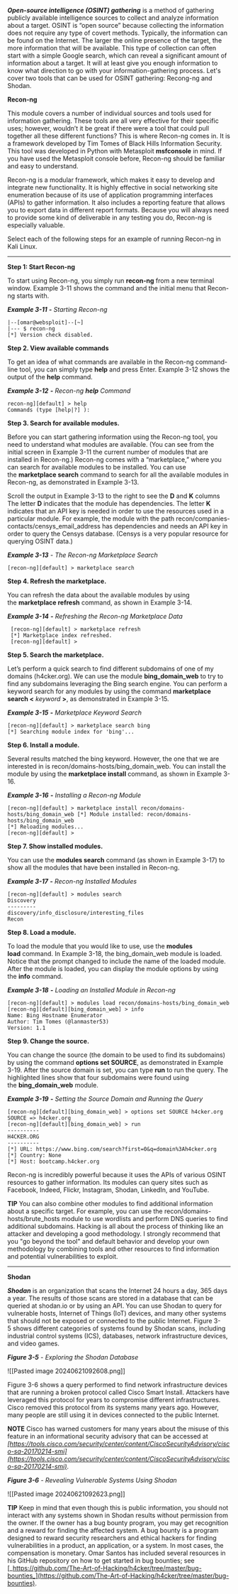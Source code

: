 **_Open-source intelligence (OSINT) gathering_** is a method of gathering publicly available intelligence sources to collect and analyze information about a target. OSINT is “open source” because collecting the information does not require any type of covert methods. Typically, the information can be found on the Internet. The larger the online presence of the target, the more information that will be available. This type of collection can often start with a simple Google search, which can reveal a significant amount of information about a target. It will at least give you enough information to know what direction to go with your information-gathering process. Let's cover two tools that can be used for OSINT gathering: Recong-ng and Shodan.

**Recon-ng**

This module covers a number of individual sources and tools used for information gathering. These tools are all very effective for their specific uses; however, wouldn’t it be great if there were a tool that could pull together all these different functions? This is where Recon-ng comes in. It is a framework developed by Tim Tomes of Black Hills Information Security. This tool was developed in Python with Metasploit **msfconsole** in mind. If you have used the Metasploit console before, Recon-ng should be familiar and easy to understand.

Recon-ng is a modular framework, which makes it easy to develop and integrate new functionality. It is highly effective in social networking site enumeration because of its use of application programming interfaces (APIs) to gather information. It also includes a reporting feature that allows you to export data in different report formats. Because you will always need to provide some kind of deliverable in any testing you do, Recon-ng is especially valuable.

Select each of the following steps for an example of running Recon-ng in Kali Linux.

---

**Step 1: Start Recon-ng**

To start using Recon-ng, you simply run **recon-ng** from a new terminal window. Example 3-11 shows the command and the initial menu that Recon-ng starts with.

**_Example 3-11_** **_-_** _Starting Recon-ng_

```
|--[omar@websploit]--[~] 
|--- $ recon-ng  
[*] Version check disabled.
```

**Step 2. View available commands**

To get an idea of what commands are available in the Recon-ng command-line tool, you can simply type **help** and press Enter. Example 3-12 shows the output of the **help** command.

**_Example 3-12_** **_-_** _Recon-ng_ **_help_** _Command_

```
recon-ng][default] > help 
Commands (type [help|?] ):
```

**Step 3. Search for available modules.**

Before you can start gathering information using the Recon-ng tool, you need to understand what modules are available. (You can see from the initial screen in Example 3-11 the current number of modules that are installed in Recon-ng.) Recon-ng comes with a “marketplace,” where you can search for available modules to be installed. You can use the **marketplace search** command to search for all the available modules in Recon-ng, as demonstrated in Example 3-13.

Scroll the output in Example 3-13 to the right to see the **D** and **K** columns The letter **D** indicates that the module has dependencies. The letter **K** indicates that an API key is needed in order to use the resources used in a particular module. For example, the module with the path recon/companies-contacts/censys_email_address has dependencies and needs an API key in order to query the Censys database. (Censys is a very popular resource for querying OSINT data.)

**_Example 3-13_** _- The Recon-ng Marketplace Search_

```
[recon-ng][default] > marketplace search
```

**Step 4. Refresh the marketplace.**

You can refresh the data about the available modules by using the **marketplace refresh** command, as shown in Example 3-14.

**_Example 3-14_** **_-_** _Refreshing the Recon-ng Marketplace Data_

```
 [recon-ng][default] > marketplace refresh 
 [*] Marketplace index refreshed.  
 [recon-ng][default] >
```

**Step 5. Search the marketplace.**

Let’s perform a quick search to find different subdomains of one of my domains (h4cker.org). We can use the module **bing_domain_web** to try to find any subdomains leveraging the Bing search engine. You can perform a keyword search for any modules by using the command **marketplace search <** _keyword_ **>**, as demonstrated in Example 3-15.

**_Example 3-15_** **_-_** _Marketplace Keyword Search_

```
[recon-ng][default] > marketplace search bing 
[*] Searching module index for 'bing'...
```

**Step 6. Install a module.**

Several results matched the bing keyword. However, the one that we are interested in is recon/domains-hosts/bing_domain_web. You can install the module by using the **marketplace install** command, as shown in Example 3-16.

**_Example 3-16_** **_-_** _Installing a Recon-ng Module_

```
[recon-ng][default] > marketplace install recon/domains-hosts/bing_domain_web [*] Module installed: recon/domains-hosts/bing_domain_web 
[*] Reloading modules... 
[recon-ng][default] > 
```

**Step 7. Show installed modules.**

You can use the **modules search** command (as shown in Example 3-17) to show all the modules that have been installed in Recon-ng.

**_Example 3-17_** **_-_** _Recon-ng Installed Modules_

```
[recon-ng][default] > modules search   
Discovery   
---------     
discovery/info_disclosure/interesting_files   
Recon
```

**Step 8. Load a module.**

To load the module that you would like to use, use the **modules load** command. In Example 3-18, the bing_domain_web module is loaded. Notice that the prompt changed to include the name of the loaded module. After the module is loaded, you can display the module options by using the **info** command.

**_Example 3-18_** **_-_** _Loading an Installed Module in Recon-ng_

```
[recon-ng][default] > modules load recon/domains-hosts/bing_domain_web 
[recon-ng][default][bing_domain_web] > info       
Name: Bing Hostname Enumerator     
Author: Tim Tomes (@lanmaster53)    
Version: 1.1
```

**Step 9. Change the source.**

You can change the source (the domain to be used to find its subdomains) by using the command **options set SOURCE**, as demonstrated in Example 3-19. After the source domain is set, you can type **run** to run the query. The highlighted lines show that four subdomains were found using the **bing_domain_web** module.

**_Example 3-19_** **_-_** _Setting the Source Domain and Running the Query_

```
[recon-ng][default][bing_domain_web] > options set SOURCE h4cker.org 
SOURCE => h4cker.org 
[recon-ng][default][bing_domain_web] > run 
---------- 
H4CKER.ORG 
---------- 
[*] URL: https://www.bing.com/search?first=0&q=domain%3Ah4cker.org 
[*] Country: None 
[*] Host: bootcamp.h4cker.org
```

Recon-ng is incredibly powerful because it uses the APIs of various OSINT resources to gather information. Its modules can query sites such as Facebook, Indeed, Flickr, Instagram, Shodan, LinkedIn, and YouTube.

**TIP** You can also combine other modules to find additional information about a specific target. For example, you can use the recon/domains-hosts/brute_hosts module to use wordlists and perform DNS queries to find additional subdomains. Hacking is all about the process of thinking like an attacker and developing a good methodology. I strongly recommend that you "go beyond the tool" and default behavior and develop your own methodology by combining tools and other resources to find information and potential vulnerabilities to exploit.

---

**Shodan**

**_Shodan_** is an organization that scans the Internet 24 hours a day, 365 days a year. The results of those scans are stored in a database that can be queried at shodan.io or by using an API. You can use Shodan to query for vulnerable hosts, Internet of Things (IoT) devices, and many other systems that should not be exposed or connected to the public Internet. Figure 3-5 shows different categories of systems found by Shodan scans, including industrial control systems (ICS), databases, network infrastructure devices, and video games.

**_Figure 3-5_** _- Exploring the Shodan Database_

![[Pasted image 20240621092608.png]]

Figure 3-6 shows a query performed to find network infrastructure devices that are running a broken protocol called Cisco Smart Install. Attackers have leveraged this protocol for years to compromise different infrastructures. Cisco removed this protocol from its systems many years ago. However, many people are still using it in devices connected to the public Internet.

**NOTE** Cisco has warned customers for many years about the misuse of this feature in an informational security advisory that can be accessed at _[https://tools.cisco.com/security/center/content/CiscoSecurityAdvisory/cisco-sa-20170214-smi](https://tools.cisco.com/security/center/content/CiscoSecurityAdvisory/cisco-sa-20170214-smi)_.

**_Figure 3-6_** _- Revealing Vulnerable Systems Using Shodan_

![[Pasted image 20240621092623.png]]

**TIP** Keep in mind that even though this is public information, you should not interact with any systems shown in Shodan results without permission from the owner. If the owner has a bug bounty program, you may get recognition and a reward for finding the affected system. A bug bounty is a program designed to reward security researchers and ethical hackers for finding vulnerabilities in a product, an application, or a system. In most cases, the compensation is monetary. Omar Santos has included several resources in his GitHub repository on how to get started in bug bounties; see [_https://github.com/The-Art-of-Hacking/h4cker/tree/master/bug-bounties_](https://github.com/The-Art-of-Hacking/h4cker/tree/master/bug-bounties).





